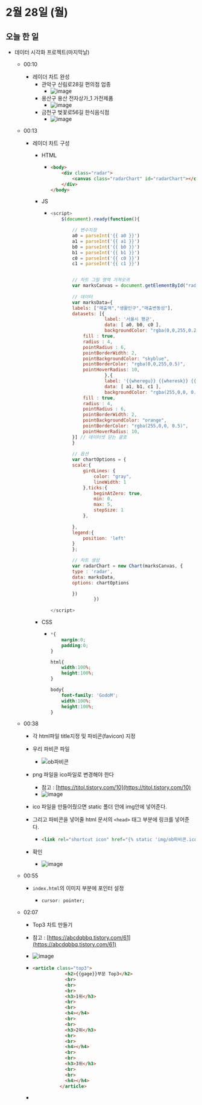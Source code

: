 # 2월 28일 (월)

## 오늘 한 일

* 데이터 시각화 프로젝트(마지막날)

  * 00:10

    * 레이더 차트 완성
      * 관악구 신림로28길 편의점 업종
        * ![image](https://user-images.githubusercontent.com/75322297/155887995-d4d88aef-09fb-4c66-9835-847009257e2a.png)
      * 용산구 용산 전자상가_1 가전제품
        * ![image](https://user-images.githubusercontent.com/75322297/155888011-7bc1d2f0-32b5-42a8-843a-7eb9a80eb642.png)
      * 금천구 벚꽃로56길 한식음식점
        * ![image](https://user-images.githubusercontent.com/75322297/155888063-e0d028a3-5160-4663-9b23-de20ec7c81a0.png)

  * 00:13

    * 레이더 차트 구성

      * HTML

        * ```html
          <body>
              <div class="radar">
                  <canvas class="radarChart" id="radarChart"></canvas>
              </div>
          </body>
          ```

      * JS

        * ```js
          <script>
              $(document).ready(function(){
          
                  // 변수지정
                  a0 = parseInt('{{ a0 }}')
                  a1 = parseInt('{{ a1 }}')
                  b0 = parseInt('{{ b0 }}')
                  b1 = parseInt('{{ b1 }}')
                  c0 = parseInt('{{ c0 }}')
                  c1 = parseInt('{{ c1 }}')
          
          
                  // 차트 그릴 영역 가져오귀
                  var marksCanvas = document.getElementById("radarChart"); 
                  
                  // 데이터
                  var marksData={
                  labels: ["매출액","생활인구","매출변동성"],
                  datasets: [{
                              label: '서울시 평균',
                              data: [ a0, b0, c0 ],
                              backgroundColor: "rgba(0,0,255,0.2)",
                      fill : true,
                      radius : 4,
                      pointRadius : 6,
                      pointBorderWidth: 2,
                      pointBackgroundColor: "skyblue",
                      pointBorderColor: "rgba(0,0,255,0.5)",
                      pointHoverRadius: 10,
                              },{
                              label: '{{wheregu}} {{wheresk}} {{wheregg}}',
                              data: [ a1, b1, c1 ],
                              backgroundColor: "rgba(255,0,0, 0.7)",
                      fill : true,
                      radius : 4,
                      pointRadius : 6,
                      pointBorderWidth: 2,
                      pointBackgroundColor: "orange",
                      pointBorderColor: "rgba(255,0,0, 0.5)",
                      pointHoverRadius: 10,
                  }] // 데이터셋 닫는 괄호
                  }
                  
                  // 옵션
                  var chartOptions = {
                  scale:{
                      girdLines: {
                          color: "gray",
                          lineWidth: 1
                      },ticks:{
                          beginAtZero: true,
                          min: 0,
                          max: 5,
                          stepSize: 1
                      },
                      
                  },
                  legend:{
                      position: 'left'    
                  }
                  };
          
                  // 차트 생성
                  var radarChart = new Chart(marksCanvas, {
                  type : 'radar',
                  data: marksData,
                  options: chartOptions
          
                  })
                          })
              
          </script>
          ```

      * CSS

        * ```css
          *{
              margin:0;
              padding:0;
          }
          
          html{
              width:100%;
              height:100%;
          }
          
          body{
              font-family: 'GodoM';
              width:100%;
              height:100%;
          }
          
          ```

  * 00:38

    * 각 html파일 title지정 및 파비콘(favicon) 지정

    * 우리 파비콘 파일

      * ![ob파비콘](https://user-images.githubusercontent.com/75322297/155889365-bc7661ae-606e-40b4-bd7c-5492ad395925.png)

    * png 파일을 ico파일로 변경해야 한다

      * 참고 : [https://titol.tistory.com/10](https://titol.tistory.com/10)
      * ![image](https://user-images.githubusercontent.com/75322297/155889394-e1d0f5a0-2b8b-4cfc-8e98-18a6ee15fd28.png)

    * ico 파일을 만들어줬으면 static 폴더 안에 img안에 넣어준다.

    * 그리고 파비콘을 넣어줄 html 문서의 `<head>` 태그 부분에 링크를 넣어준다.

      * ```html
        <link rel="shortcut icon" href="{% static 'img/ob파비콘.ico' %}">
        ```

    * 확인

      * ![image](https://user-images.githubusercontent.com/75322297/155889627-d64efa71-4ce2-41dd-af95-0c7307e45955.png)

  * 00:55

    * `index.html`의 이미지 부분에 포인터 설정

      * ```css
        cursor: pointer;
        ```

  * 02:07

    * Top3 차트 만들기

    * 참고 : [https://abcdqbbq.tistory.com/61](https://abcdqbbq.tistory.com/61)

    * ![image](https://user-images.githubusercontent.com/75322297/155892278-a00f8094-032a-4264-ae52-30fd95967c23.png)

    * ```html
      <article class="top3"> 
                  <h2>{{gage}}부문 Top3</h2>
                  <br>
                  <br>
                  <br>
                  <h3>1위</h3>
                  <br>
                  <br>
                  <h4></h4>
                  <br>
                  <br>
                  <h3>2위</h3>
                  <br>
                  <br>
                  <h4></h4>
                  <br>
                  <br>
                  <h3>3위</h3>
                  <br>
                  <br>
                  <h4></h4>
                </article>
      ```

    * 
